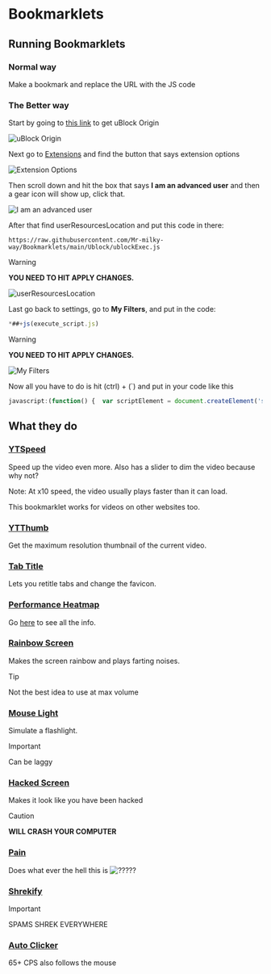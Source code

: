 # Bookmarklets

<!-- START doctoc -->
<!-- END doctoc -->

## Running Bookmarklets

### Normal way
Make a bookmark and replace the URL with the JS code

### The Better way
Start by going to [this link](https://chromewebstore.google.com/detail/ublock-origin/cjpalhdlnbpafiamejdnhcphjbkeiagm?pli=1) to get uBlock Origin

![uBlock Origin](https://github.com/Mr-milky-way/Bookmarklets/assets/131718510/e4e08462-71d4-46cd-aff1-9bfe56d7db32)

Next go to [Extensions](chrome://extensions/?id=cjpalhdlnbpafiamejdnhcphjbkeiagm) and find the button that says extension options

![Extension Options](https://github.com/Mr-milky-way/Bookmarklets/assets/131718510/d4d56bda-988e-4cc3-bbb9-f37a6c77899c)

Then scroll down and hit the box that says **I am an advanced user** and then a gear icon will show up, click that.

![I am an advanced user](https://github.com/Mr-milky-way/Bookmarklets/assets/131718510/d71535c6-223c-4732-881d-980f91dd3f7c)

After that find userResourcesLocation and put this code in there: 
```
https://raw.githubusercontent.com/Mr-milky-way/Bookmarklets/main/Ublock/ublockExec.js
```

> [!WARNING]
> **YOU NEED TO HIT APPLY CHANGES.**

![userResourcesLocation](https://github.com/Mr-milky-way/Bookmarklets/assets/131718510/2e442c12-ea12-4730-b130-7599dfdb559e)

Last go back to settings, go to **My Filters**, and put in the code: 
```js
*##+js(execute_script.js)
```
> [!WARNING]
> **YOU NEED TO HIT APPLY CHANGES.**

![My Filters](https://github.com/Mr-milky-way/Bookmarklets/assets/131718510/3f0e2fab-7e67-43b6-9439-dd2b75182f08)

Now all you have to do is hit (ctrl) + (`) and put in your code like this
```js
javascript:(function() {  var scriptElement = document.createElement('script');  var sourceUrl = 'https://raw.githubusercontent.com/Mr-milky-way/better-ego/main/Meun.js';  fetch(sourceUrl)    .then(response => response.text())    .then(sourceCode => {      scriptElement.text = sourceCode;      document.body.appendChild(scriptElement);    })    .catch(error => console.error('Error fetching script:', error));})();
```

## What they do
### [YTSpeed](ytspeed.js)
Speed up the video even more. Also has a slider to dim the video because why not?

Note: At x10 speed, the video usually plays faster than it can load.

This bookmarklet works for videos on other websites too.

### [YTThumb](YTThumb.js)
Get the maximum resolution thumbnail of the current video.

### [Tab Title](TabTitle.js)
Lets you retitle tabs and change the favicon.

### [Performance Heatmap](performance_heatmap.js)
Go [here](https://github.com/zeman/perfmap) to see all the info.

### [Rainbow Screen](Rainbow_Screen.js)
Makes the screen rainbow and plays farting noises.
> [!TIP]
> Not the best idea to use at max volume

### [Mouse Light](mouselight.js)
Simulate a flashlight.
> [!IMPORTANT]
> Can be laggy

### [Hacked Screen](hacked_screen.js)
Makes it look like you have been hacked
> [!CAUTION]
> **WILL CRASH YOUR COMPUTER** 

### [Pain](pain.js)
Does what ever the hell this is
![?????](https://github.com/Mr-milky-way/Bookmarklets/assets/131718510/9fde7197-87b5-4759-8f92-b322fa5644af)

### [Shrekify](shrekify.js)
> [!IMPORTANT]
> SPAMS SHREK EVERYWHERE

### [Auto Clicker](AutoClicker.js)
65+ CPS also follows the mouse

